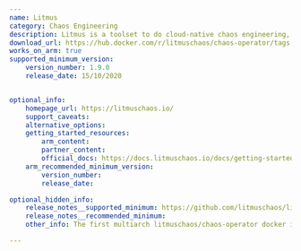```yaml
---
name: Litmus
category: Chaos Engineering
description: Litmus is a toolset to do cloud-native chaos engineering, and provides tools to orchestrate chaos on Kubernetes to help SREs find weaknesses in their deployments.
download_url: https://hub.docker.com/r/litmuschaos/chaos-operator/tags
works_on_arm: true
supported_minimum_version:
    version_number: 1.9.0
    release_date: 15/10/2020


optional_info:
    homepage_url: https://litmuschaos.io/
    support_caveats:
    alternative_options:
    getting_started_resources:
        arm_content:
        partner_content:
        official_docs: https://docs.litmuschaos.io/docs/getting-started/installation#install-litmus-using-kubectl
    arm_recommended_minimum_version:
        version_number:
        release_date:

optional_hidden_info:
    release_notes__supported_minimum: https://github.com/litmuschaos/litmus/releases/tag/1.9.0
    release_notes__recommended_minimum:
    other_info: The first multiarch litmuschaos/chaos-operator docker image wih ARM64 manifest is released in v1.9.0 with the tag multiarch-1.9.0, which can be used during litmus installation (v1.9.0) via kubectl. Kindly refer [here](https://hub.docker.com/layers/litmuschaos/chaos-operator/multiarch-1.9.0/images/sha256-f029282dcdf38dbe17550f83e7775e3849747c4946f554875ad36e9dd9b4fc9b?context=explore).

---
```

